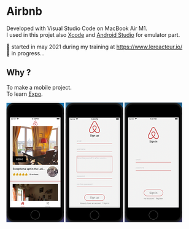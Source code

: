 # Airbnb

Developed with Visual Studio Code on MacBook Air M1.  
I used in this projet also [Xcode](https://apps.apple.com/fr/app/xcode/id497799835?mt=12) and [Android Studio](https://apps.apple.com/fr/app/xcode/id497799835?mt=12) for emulator part. 

📅 started in may 2021 during my training at https://www.lereacteur.io/  
🚧 in progress...

## Why ?

To make a mobile project.  
To learn [Expo](https://expo.io/).

![alt text](https://github.com/frmi2018/expo/blob/main/airbnb/assets/Capture%20d%E2%80%99e%CC%81cran%202021-05-21%20a%CC%80%2016.58.16.png?raw=true=150x)
![alt text](https://github.com/frmi2018/expo/blob/main/airbnb/assets/Capture%20d%E2%80%99e%CC%81cran%202021-05-21%20a%CC%80%2017.00.50.png?raw=true=150x)
![alt text](https://github.com/frmi2018/expo/blob/main/airbnb/assets/Capture%20d%E2%80%99e%CC%81cran%202021-05-21%20a%CC%80%2017.01.40.png?raw=true=150x)  
